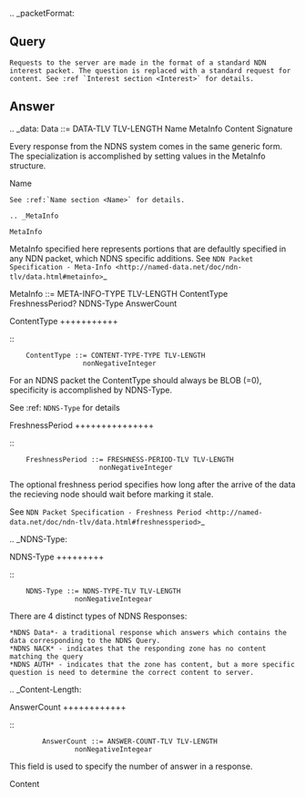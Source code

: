 .. _packetFormat:

Query
-----                

    Requests to the server are made in the format of a standard NDN interest packet. The question is replaced with a standard request for content. See :ref `Interest section <Interest>` for details.

Answer
------

.. _data:
    Data ::= DATA-TLV TLV-LENGTH
        Name
        MetaInfo
        Content
        Signature
        
Every response from the NDNS system comes in the same generic form.
The specialization is accomplished by setting values in the MetaInfo structure.


Name
~~~~
See :ref:`Name section <Name>` for details.

.. _MetaInfo

MetaInfo
~~~~~~~~

MetaInfo specified here represents portions that are defaultly specified in any NDN packet, which NDNS specific additions. 
See `NDN Packet Specification - Meta-Info <http://named-data.net/doc/ndn-tlv/data.html#metainfo>`_

MetaInfo ::= META-INFO-TYPE TLV-LENGTH
        ContentType
        FreshnessPeriod?
        NDNS-Type
        AnswerCount
        
ContentType
+++++++++++

::

        ContentType ::= CONTENT-TYPE-TYPE TLV-LENGTH 
                      nonNegativeInteger
                      
For an NDNS packet the ContentType should always be BLOB (=0), specificity is accomplished by NDNS-Type.

See :ref: `NDNS-Type` for details

FreshnessPeriod
+++++++++++++++

::


        FreshnessPeriod ::= FRESHNESS-PERIOD-TLV TLV-LENGTH 
                          nonNegativeInteger
                          
The optional freshness period specifies how long after the arrive of the data the recieving node should wait before marking it stale.

See `NDN Packet Specification - Freshness Period <http://named-data.net/doc/ndn-tlv/data.html#freshnessperiod>`_

.. _NDNS-Type:

NDNS-Type
+++++++++

::

    
        NDNS-Type ::= NDNS-TYPE-TLV TLV-LENGTH
                    nonNegativeIntegear
                    
There are 4 distinct types of NDNS Responses:
    
    *NDNS Data*- a traditional response which answers which contains the data corresponding to the NDNS Query.
    *NDNS NACK* - indicates that the responding zone has no content matching the query
    *NDNS AUTH* - indicates that the zone has content, but a more specific question is need to determine the correct content to server.
    
.. _Content-Length:

AnswerCount
++++++++++++

::

    
            AnswerCount ::= ANSWER-COUNT-TLV TLV-LENGTH
                    nonNegativeIntegear
                    
This field is used to specify the number of answer in a response.


Content
~~~~~~~
